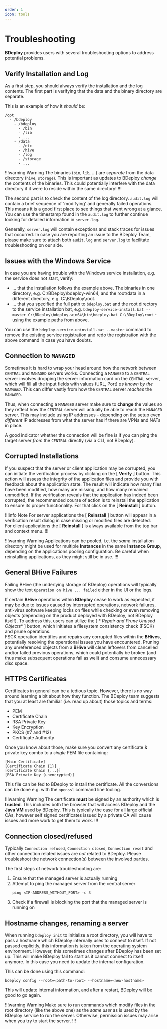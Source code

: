```yaml
---
order: 1
icon: tools
---
```


# Troubleshooting

**BDeploy** provides users with several troubleshooting options to address potential problems.

## Verify Installation and Log

As a first step, you should always verify the installation and the log contents. The first part is verifying that the
data and the binary directory are separate.

This is an example of how it *should* be:

```
/opt
  - /bdeploy
    - /bdeploy
      - /bin
      - /lib
      - ...
    - /data
      - /etc
      - /hive
      - /log
      - /storage
      - ...
```

!!!warning Warning
The binaries (`bin`, `lib`, ...) are *separate* from the data directory (`hive`, `storage`). This is important as
updates to BDeploy *change* the contents of the binaries. This could potentially interfere with the data directory if it were to reside within the same directory!
!!!

The second part is to check the content of the log directory. `audit.log` will contain a brief sequence of 'modifying'
and generally failed operations. This means it is a good first place to see things that went wrong at a glance. You can
use the timestamp found in the `audit.log` to further continue looking for detailed information in `server.log`.

Generally, `server.log` will contain exceptions and stack traces for issues that occurred. In case you are reporting an
issue to the BDeploy Team, please make sure to attach both `audit.log` and `server.log` to facilitate troubleshooting on
our side.

## Issues with the Windows Service

In case you are having trouble with the Windows service installation, e.g. the service does not start, verify:

* ... that the installation follows the example above. The binaries in one directory, e.g. C:\BDeploy\bdeploy-win64, and
  the root/data in a different directory, e.g. C:\BDeploy\root.
* ... that you specified the full path to `bdeploy.bat` and the root directory to the service installation bat,
  e.g. `bdeploy-service-install.bat --master C:\BDeploy\bdeploy-win64\bin\bdeploy.bat C:\BDeploy\root` - using the
  example paths from above.

You can use the `bdeploy-service-uninstall.bat --master` command to remove the existing service registration and redo
the registration with the above command in case you have doubts.

## Connection to `MANAGED`

Sometimes it is hard to wrap your head around how the network between `CENTRAL` and `MANAGED` servers works. Connecting
a `MANAGED` to a `CENTRAL` server involves dropping the server information card on the `CENTRAL` server, which will
fill all the input fields with values (URL, Port) *as known by the `MANAGED`*. This can differ vastly from how the
`CENTRAL` server *reaches* the `MANAGED`.

Thus, when connecting a `MANAGED` server make sure to **change** the values so they reflect how the `CENTRAL`
server will actually be able to reach the `MANAGED` server. This may include using IP addresses - depending on the setup
even *different* IP addresses from what the server has if there are VPNs and NATs in place.

A good indicator whether the connection will be fine is if you can ping the target server *from* the `CENTRAL`
directly (via a CLI, not BDeploy).

## Corrupted Installations

If you suspect that the server or client application may be corrupted, you can initiate the verification process by clicking on the [ **Verify** ] button. This action will assess the integrity of the application files and provide you with feedback about the application state. The result will indicate how many files have been modified, how many are missing, and how many remained unmodified. If the verification reveals that the application has indeed been corrupted, the recommended course of action is to reinstall the application to ensure its proper functionality. For that click on the [ **Reinstall** ] button.

!!!info Note
For server applications the [ **Reinstall** ] button will appear in a verification result dialog in case missing or modified files are detected.  
For client applications the [ **Reinstall** ] is always available from the top bar and context menu.
!!!

!!!warning Warning
Applications can be pooled, i.e. the _same_ installation directory might be used for multiple **Instances** in the same **Instance Group**, depending on the applications pooling configuration. Be careful when reinstalling applications, as they might still be in use.
!!!

## General BHive Failures

Failing BHive (the underlying storage of BDeploy) operations will typically show the text `Operation on hive ... failed`
either in the UI or the logs.

If certain **BHive** operations within **BDeploy** cease to work as expected, it may be due to issues caused by
interrupted operations, network failures, anti-virus software keeping locks on files while checking or even removing
objects (depending on the product deployed with BDeploy, not BDeploy itself). To address this, users can utilize the [ *
*Repair and Prune Unused Objects** ] button, which
initiates a filesystem consistency check (FSCK) and prune operations.  
FSCK operation identifies and repairs any corrupted files within the **BHives**, potentially resolving the operational
issues you have encountered.
Pruning any unreferenced objects from a **BHive** will clean leftovers from cancelled and/or failed previous operations,
which could potentially be broken (and thus make subsequent operations fail as well) and consume unnecessary disc space.

## HTTPS Certificates

Certificates in general can be a tedious topic. However, there is no way around learning a bit about how they function.
The BDeploy team suggests that you at least are familiar (i.e. read up about) those topics and terms:

* PEM
* Certificate Chain
* RSA Private Key
* Key Encryption
* PKCS (#7 and #12)
* Certificate Authority

Once you know about those, make sure you convert any certificate & private key combo to a *single* PEM file containing:

```
[Main Certificate]
[Certificate Chain {1}]
[Certificate Chain {...}]
[RSA Private Key (unencrypted)]
```

This file can be fed to BDeploy to install the certificate. All the conversions can be done e.g. with the `openssl` command line tooling.

!!!warning Warning
The certificate **must** be signed by an authority which is **trusted**. This includes both the browser that will access
BDeploy and the **Java VM** used by BDeploy. This is typically the case for all large official CAs, however self signed
certificates issued by a private CA will cause issues and more work to get them to work.
!!!

## Connection closed/refused

Typically `Connection refused`, `Connection closed`, `Connection reset` and other connection related issues are *not*
related to BDeploy. Please troubleshoot the network connection(s) between the involved parties.

The first steps of network troubleshooting are:
1. Ensure that the managed server is actually running
1. Attempt to ping the managed server from the central server
   ```
   ping <IP-ADDRESS_WITHOUT_PORT> -c 3
   ```
1. Check if a firewall is blocking the port that the managed server is running on

## Hostname changes, renaming a server

When running `bdeploy init` to initialize a root directory, you will have to pass a hostname which BDeploy internally
uses to connect to itself. If not passed explicitly, this information is taken from the operating system environment.
However, this sometimes changes after BDeploy has been set up. This will make BDeploy fail to start as it cannot connect
to itself anymore. In this case you need to update the internal configuration.

This can be done using this command:

```
bdeploy config --root=<path-to-root> --hostname=<new-hostname>
```

This will update internal information, and after a restart, BDeploy will be good to go again.

!!!warning Warning
Make sure to run commands which modify files in the root directory (like the above one) as the *same user* as is used by
the BDeploy service to run the server. Otherwise, permission issues may arise when you try to start the server.
!!!